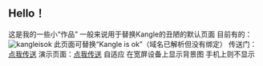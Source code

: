 Hello！
------
这是我的一些小“作品” 一般来说用于替换Kangle的丑陋的默认页面
目前有的：![kangleisok][1]
此页面可替换“Kangle is ok”（域名已解析但没有绑定）
传送门：[点我传送][2]
演示页面：[点我传送][3]
自适应 在宽屏设备上显示背景图 手机上则不显示

  [1]: https://i.loli.net/2018/10/04/5bb5ae5a81395.png
  [2]: https://www.github.com/qeqeq1/kangle/4
  [3]: qeqeq1.github.io/kangle/4
